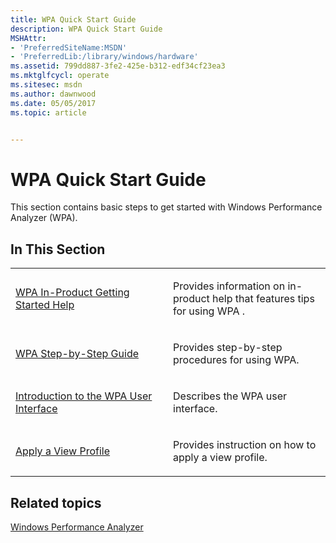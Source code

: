 ```yaml
---
title: WPA Quick Start Guide
description: WPA Quick Start Guide
MSHAttr:
- 'PreferredSiteName:MSDN'
- 'PreferredLib:/library/windows/hardware'
ms.assetid: 799dd887-3fe2-425e-b312-edf34cf23ea3
ms.mktglfcycl: operate
ms.sitesec: msdn
ms.author: dawnwood
ms.date: 05/05/2017
ms.topic: article


---
```


# WPA Quick Start Guide


This section contains basic steps to get started with Windows Performance Analyzer (WPA).

## In This Section


<table>
<colgroup>
<col width="50%" />
<col width="50%" />
</colgroup>
<tbody>
<tr class="odd">
<td><p><a href="wpa-in-product-getting-started-help.md" data-raw-source="[WPA In-Product Getting Started Help](wpa-in-product-getting-started-help.md)">WPA In-Product Getting Started Help</a></p></td>
<td><p>Provides information on in-product help that features tips for using WPA .</p></td>
</tr>
<tr class="even">
<td><p><a href="wpa-step-by-step-guide.md" data-raw-source="[WPA Step-by-Step Guide](wpa-step-by-step-guide.md)">WPA Step-by-Step Guide</a></p></td>
<td><p>Provides step-by-step procedures for using WPA.</p></td>
</tr>
<tr class="odd">
<td><p><a href="introduction-to-the-wpa-user-interface.md" data-raw-source="[Introduction to the WPA User Interface](introduction-to-the-wpa-user-interface.md)">Introduction to the WPA User Interface</a></p></td>
<td><p>Describes the WPA user interface.</p></td>
</tr>
<tr class="even">
<td><p><a href="apply-a-view-profile.md" data-raw-source="[Apply a View Profile](apply-a-view-profile.md)">Apply a View Profile</a></p></td>
<td><p>Provides instruction on how to apply a view profile.</p></td>
</tr>
</tbody>
</table>

 

## Related topics


[Windows Performance Analyzer](windows-performance-analyzer.md)

 

 








